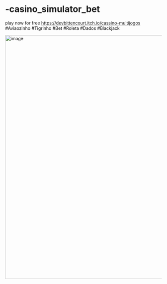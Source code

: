 # -casino_simulator_bet
play now for free https://devbittencourt.itch.io/cassino-multijogos #Aviaozinho #Tigrinho #Bet #Roleta #Dados #Blackjack
  
<img width="1592" height="784" alt="image" src="https://github.com/user-attachments/assets/46c7511b-ec4f-4033-873c-4b7937b0e99b" />

  
